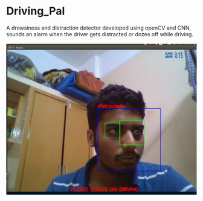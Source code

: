 # Driving_Pal
A drowsiness and distraction detector developed using openCV and CNN,
sounds an alarm when the driver gets distracted or dozes off while driving.
&nbsp;&nbsp;
![image](https://github.com/mihir-yadav/Driving_Pal/blob/master/Demo/test_driver_distracted_cropped.png?raw=true) 
